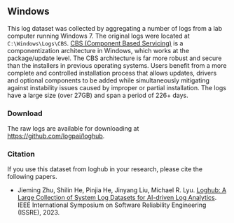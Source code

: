 ## Windows

This log dataset was collected by aggregating a number of logs from a lab computer running Windows 7. The original logs were located at `C:\Windows\Logs\CBS`. [CBS (Component Based Servicing)](https://blogs.technet.microsoft.com/askperf/2008/04/23/understanding-component-based-servicing/) is a componentization architecture in Windows, which works at the package/update level. The CBS architecture is far more robust and secure than the installers in previous operating systems. Users benefit from a more complete and controlled installation process that allows updates, drivers and optional components to be added while simultaneously mitigating against instability issues caused by improper or partial installation. The logs have a large size (over 27GB) and span a period of 226+ days.

### Download
The raw logs are available for downloading at https://github.com/logpai/loghub.

### Citation
If you use this dataset from loghub in your research, please cite the following papers.
+ Jieming Zhu, Shilin He, Pinjia He, Jinyang Liu, Michael R. Lyu. [Loghub: A Large Collection of System Log Datasets for AI-driven Log Analytics](https://arxiv.org/abs/2008.06448). IEEE International Symposium on Software Reliability Engineering (ISSRE), 2023.
